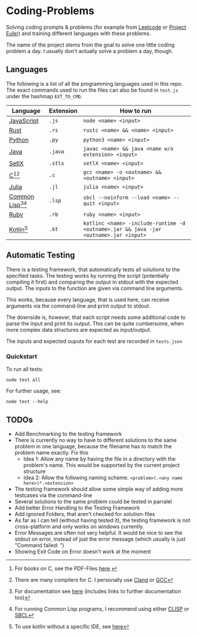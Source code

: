 # Coding-Problems

Solving coding prompts & problems (for example from [Leetcode](https://www.leetcode.com) or [Project Euler](https://projecteuler.net/archives)) and training different languages with these problems.

The name of the project stems from the goal to solve one little coding problem a day. I usually don't actually solve a problem a day, though.

## Languages

The following is a list of all the programming languages used in this repo. The exact commands used to run the files can also be found in `test.js` under the hashmap `EXT_TO_CMD`.

| Language                                                                      | Extension | How to run                                                                            |
| ----------------------------------------------------------------------------- | --------- | ------------------------------------------------------------------------------------- |
| [JavaScript](https://nodejs.org/en/)                                          | `.js`     | `node <name> <input>`                                                                 |
| [Rust](https://www.rust-lang.org/)                                            | `.rs`     | `rustc <name> && <name> <input>`                                                      |
| [Python](https://www.python.org/)                                             | `.py`     | `python3 <name> <input>`                                                              |
| [Java](https://www.oracle.com/java/technologies/downloads/)                   | `.java`   | `javac <name> && java <name w/o extension> <input>`                                   |
| [SetlX](https://randoom.org/Software/SetlX/)                                  | `.stlx`   | `setlX <name> <input>`                                                                |
| [C](<https://en.wikipedia.org/wiki/C_(programming_language)>)[^cbooks][^ccom] | `.c`      | `gcc <name> -o <outname> && <outname> <input>`                                        |
| [Julia](https://julialang.org/)                                               | `.jl`     | `julia <name> <input>`                                                                |
| [Common Lisp](https://lisp-lang.org/)[^cldoc][^clcom]                         | `.lsp`    | `sbcl --noinform --load <name> --quit <input>`                                        |
| [Ruby](https://www.ruby-lang.org/en/)                                         | `.rb`     | `ruby <name> <input>`                                                                 |
| [Kotlin](https://kotlinlang.org/)[^kotlincom]                                 | `.kt`     | `kotlinc <name> -include-runtime -d <outname>.jar && java -jar <outname>.jar <input>` |

[^cbooks]: For books on C, see the PDF-Files [here](https://github.com/ArtInLines/PDF-Files/tree/master/CS/Programming/Languages/C).
[^ccom]: There are many compilers for C. I personally use [Clang](https://clang.llvm.org/) or [GCC](https://gcc.gnu.org/)
[^cldoc]: For documentation see [here](https://lispcookbook.github.io/cl-cookbook/) (includes links to further documentation too)
[^clcom]: For running Common Lisp programs, I recommend using either [CLISP](https://sourceforge.net/projects/clisp/) or [SBCL](https://www.sbcl.org/)
[^kotlincom]: To use kotlin without a specific IDE, see [here](https://kotlinlang.org/docs/command-line.html)

## Automatic Testing

There is a testing framework, that automatically tests all solutions to the specified tasks. The testing works by running the script (potentially compiling it first) and comparing the output in stdout with the expected output. The inputs to the function are given via command line arguments.

This works, because every language, that is used here, can receive arguments via the command-line and print output to stdout.

The downside is, however, that each script needs some additional code to parse the input and print its output. This can be quite cumbersome, when more complex data structures are expected as input/output.

The inputs and expected ouputs for each test are recorded in `tests.json`

### Quickstart

To run all tests:

```console
node test all
```

For further usage, see:

```console
node test --help
```

## TODOs

-   Add Benchmarking to the testing framework
-   There is currently no way to have to different solutions to the same problem in one language, because the filename has to match the problem name exactly. Fix this
    -   Idea 1: Allow any name by having the file in a directory with the problem's name. This would be supported by the current project structure
    -   Idea 2: Allow the following naming scheme: `<problem>(.<any name here>)*.<extension>`
-   The testing framework should allow some simple way of adding more testcases via the command-line
-   Several solutions to the same problem could be tested in parralel
-   Add better Error Handling to the Testing Framework
-   Add ignored Folders, that aren't checked for solution-files
-   As far as I can tell (without having tested it), the testing framework is not cross-platform and only works on windows currently.
-   Error Messages are often not very helpful. It would be nice to see the stdout on error, instead of just the error message (which usually is just "Command failed: <cmd>")
-   Showing Exit Code on Error doesn't work at the moment
